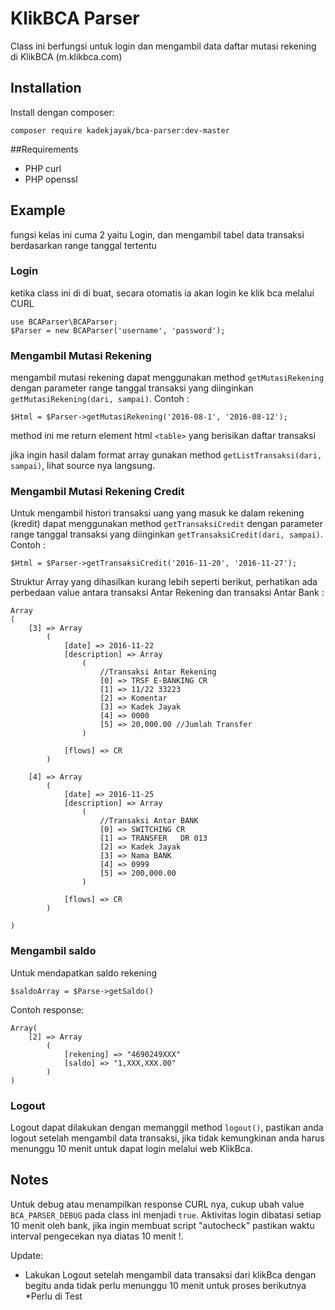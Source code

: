 # KlikBCA Parser
Class ini berfungsi untuk login dan mengambil data daftar mutasi rekening di KlikBCA (m.klikbca.com)

## Installation
Install dengan composer:

	composer require kadekjayak/bca-parser:dev-master

##Requirements
* PHP curl
* PHP openssl


## Example
fungsi kelas ini cuma 2 yaitu Login, dan mengambil tabel data transaksi berdasarkan range tanggal tertentu

### Login
ketika class ini di di buat, secara otomatis ia akan login ke klik bca melalui CURL
	
	use BCAParser\BCAParser;
	$Parser = new BCAParser('username', 'password');
	
### Mengambil Mutasi Rekening
mengambil mutasi rekening dapat menggunakan method `getMutasiRekening` dengan parameter range tanggal transaksi yang diinginkan `getMutasiRekening(dari, sampai)`. Contoh :
	
	$Html = $Parser->getMutasiRekening('2016-08-1', '2016-08-12');

method ini me return element html `<table>` yang berisikan daftar transaksi

jika ingin hasil dalam format array gunakan method `getListTransaksi(dari, sampai)`, lihat source nya langsung.


### Mengambil Mutasi Rekening Credit
Untuk mengambil histori transaksi uang yang masuk ke dalam rekening (kredit) dapat menggunakan method `getTransaksiCredit` dengan parameter range tanggal transaksi yang diinginkan `getTransaksiCredit(dari, sampai)`. Contoh :
	
	$Html = $Parser->getTransaksiCredit('2016-11-20', '2016-11-27');

Struktur Array yang dihasilkan kurang lebih seperti berikut, perhatikan ada perbedaan value antara transaksi Antar Rekening dan transaksi Antar Bank :
	
	Array
	(
	    [3] => Array
	        (
	            [date] => 2016-11-22
	            [description] => Array
	                (
	                	//Transaksi Antar Rekening
	                    [0] => TRSF E-BANKING CR 
	                    [1] => 11/22 33223       
	                    [2] => Komentar              
	                    [3] => Kadek Jayak
	                    [4] => 0000
	                    [5] => 20,000.00 //Jumlah Transfer
	                )

	            [flows] => CR
	        )

	    [4] => Array
	        (
	            [date] => 2016-11-25
	            [description] => Array
	                (
	                	//Transaksi Antar BANK
	                    [0] => SWITCHING CR      
	                    [1] => TRANSFER   DR 013 
	                    [2] => Kadek Jayak
	                    [3] => Nama BANK
	                    [4] => 0999
	                    [5] => 200,000.00
	                )

	            [flows] => CR
	        )

	)

### Mengambil saldo
Untuk mendapatkan saldo rekening

    $saldoArray = $Parse->getSaldo()
    
Contoh response:
```
Array(
    [2] => Array
        (
            [rekening] => "4690249XXX"
            [saldo] => "1,XXX,XXX.00"
        )
)
```    


### Logout
Logout dapat dilakukan dengan memanggil method `logout()`, pastikan anda logout setelah mengambil data transaksi, jika tidak kemungkinan anda harus menunggu 10 menit untuk dapat login melalui web KlikBca.


## Notes
Untuk debug atau menampilkan response CURL nya, cukup ubah value `BCA_PARSER_DEBUG` pada class ini menjadi `true`.
Aktivitas login dibatasi setiap 10 menit oleh bank, jika ingin membuat script "autocheck" pastikan waktu interval pengecekan nya diatas 10 menit !.

Update: 
- Lakukan Logout setelah mengambil data transaksi dari klikBca dengan begitu anda tidak perlu menunggu 10 menit untuk proses berikutnya *Perlu di Test
